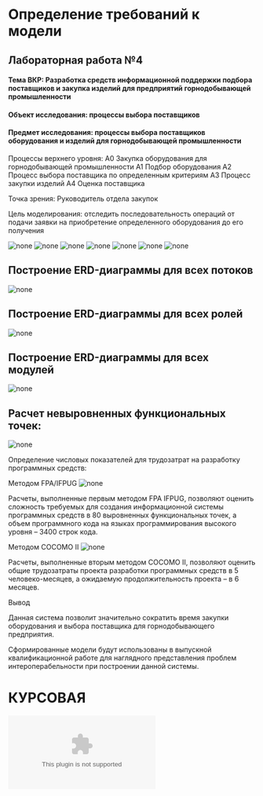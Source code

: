 # Определение требований к модели
## Лабораторная работа №4

#### Тема ВКР: Разработка средств информационной поддержки подбора поставщиков и закупка изделий для предприятий горнодобывающей промышленности

#### Объект исследования: процессы выбора поставщиков

#### Предмет исследования: процессы выбора поставщиков оборудования и изделий для горнодобывающей промышленности

Процессы верхнего уровня: 
А0 Закупка оборудования для горнодобывающей промышленности
А1 Подбор оборудования
А2 Процесс выбора поставщика по определенным критериям 
А3 Процесс закупки изделий
А4 Оценка поставщика

Точка зрения: Руководитель отдела закупок 

Цель моделирования: отследить последовательность операций от подачи заявки на приобретение определенного оборудования до его получения


![none](https://github.com/Kseniia-68/kursovaja/blob/master/11.PNG)
![none](https://github.com/Kseniia-68/kursovaja/blob/master/2.PNG)
![none](https://github.com/Kseniia-68/kursovaja/blob/master/%D0%BF%D0%BE%D0%B4%D0%B1%D0%BE%D1%80%20%D0%BE%D0%B1%D0%BE%D1%80%D1%83%D0%B4%D0%BE%D0%B2%D0%B0%D0%BD%D0%B8%D1%8F.PNG)
![none](https://github.com/Kseniia-68/kursovaja/blob/master/4.PNG)
![none](https://github.com/Kseniia-68/kursovaja/blob/master/%D0%BB%D1%83%D1%87%20%D0%BF%D0%BE%D1%81%D1%82%D0%B0%D0%B2%D1%89%D0%B8%D0%BA.PNG)
![none](https://github.com/Kseniia-68/kursovaja/blob/master/%D0%BF%D1%80%D0%BE%D1%86%D0%B5%D1%81%D1%81%20%D0%B7%D0%B0%D0%BA%D1%83%D0%BF%D0%BA%D0%B8.PNG)
![none](https://github.com/Kseniia-68/kursovaja/blob/master/7.PNG)

## Построение ERD-диаграммы для всех потоков
![none](https://github.com/Kseniia-68/kursovaja/blob/master/%D0%BF%D0%BE%D1%82%D0%BE%D0%BA%D0%B8.PNG)
## Построение ERD-диаграммы для всех ролей
![none](https://github.com/Kseniia-68/kursovaja/blob/master/%D1%80%D0%BE%D0%BB%D0%B8.PNG)
## Построение ERD-диаграммы для всех модулей
![none](https://github.com/Kseniia-68/kursovaja/blob/master/%D0%BC%D0%BE%D0%B4%D1%83%D0%BB%D1%8C3.PNG)

## Расчет невыровненных функциональных точек:
![none](https://github.com/Kseniia-68/kursovaja/blob/master/%D1%80%D0%B0%D1%81%D1%87%D0%B5%D1%82.PNG)

Определение числовых показателей для трудозатрат на разработку программных средств:

Методом FPA/IFPUG
![none](https://github.com/Kseniia-68/kursovaja/blob/master/%D1%84%D0%BF%D0%B0.PNG)

Расчеты, выполненные первым методом FPA IFPUG, позволяют оценить сложность требуемых для создания информационной системы программных средств в 80 выровненных функциональных точек, а объем программного кода на языках программирования высокого уровня – 3400 строк кода.

Методом COCOMO II
![none](https://github.com/Kseniia-68/kursovaja/blob/master/cocomo.PNG)

Расчеты, выполненные вторым методом COCOMO II, позволяют оценить общие трудозатраты проекта разработки программных средств в 5 человеко-месяцев, а ожидаемую продолжительность проекта – в 6 месяцев.

Вывод

Данная система позволит значительно сократить время закупки оборудования и выбора поставщика для горнодобывающего предприятия.

Сформированные модели будут использованы в выпускной квалификационной работе для наглядного представления проблем интероперабельности при построении данной системы. 

# КУРСОВАЯ 
![none](https://github.com/Kseniia-68/kursovaja/blob/master/%D0%9A%D1%83%D1%80%D1%81%D0%BE%D0%B2%D0%B0%D1%8F.docx)

